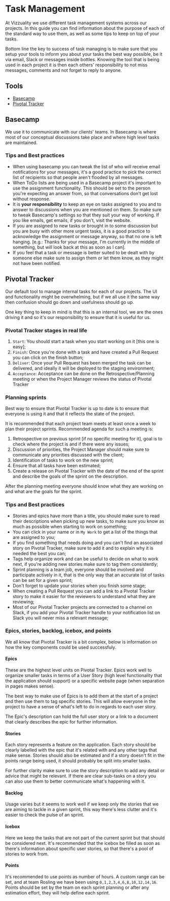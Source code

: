 Task Management
===========

At Vizzuality we use different task management systems across our projects.
In this guide you can find information about the purpose of each of the standard
way to use them, as well as some tips to keep on top of your tasks.

Bottom line the key to success of task managing is to make sure that you setup
your tools to inform you about your tasks the best way possible, be it via email,
Slack or messages inside bottles. Knowing the tool that is being used in each
project it is then each others' responsibility to not miss messages, comments
and not forget to reply to anyone.


Tools
-----

- [Basecamp](https://github.com/Vizzuality/guides/tree/master/task-management#basecamp)
- [Pivotal Tracker](https://github.com/Vizzuality/guides/tree/master/task-management#pivotal-tracker)


Basecamp
--------

We use it to communicate with our clients' teams. In Basecamp is where most of
our conceptual discussions take place and where high level tasks are maintained.

### Tips and Best practices

- When using basecamp you can tweak the list of who will receive email
notifications for your messages, it's a good practice to pick the correct list of
recipients so that people aren't flooded by all messages.
- When ToDo lists are being used in a Basecamp project it's important to use the
assignment functionality. This should be set to the person you're expecting an
answer from, so that conversations don't get lost without response.
- It is **your responsibility** to keep an eye on tasks assigned to you and to answer
to discussions when you are mentioned on them. So make sure to tweak Basecamp's
settings so that they suit your way of working. If you like emails, get emails,
if you don't, visit the website.
- If you are assigned to new tasks or brought in to some discussion but you are
busy with other more urgent tasks, it is a good practice to acknowledge the
assignment or message anyway, so that no one is left hanging. [e.g.: Thanks for
your message, I'm currently in the middle of something, but will look back at
this as soon as I can].
- If you feel that a task or message is better suited to be dealt with by
someone else make sure to assign them or let them know, as they might not have
been notified.


Pivotal Tracker
---------------

Our default tool to manage internal tasks for each of our projects.
The UI and functionality might be overwhelming, but if we all use it the
same way then confusion should go down and usefulness should go up.

One key thing to keep in mind is that this is an internal tool, we are the ones
driving it and so it's our responsibility to ensure that it is useful for us.

### Pivotal Tracker stages in real life

1. `Start`: You should start a task when you start working on it [this one is easy];
2. `Finish`: Once you're done with a task and have created a Pull Request you can
click on the finish button;
3. `Deliver`: Once your Pull Request has been merged the task can be delivered,
and ideally it will be deployed to the staging environment;
4. `Acceptance`: Acceptance can be done on the Retrospective/Planning meeting or
when the Project Manager reviews the status of Pivotal Tracker

### Planning sprints

Best way to ensure that Pivotal Tracker is up to date is to ensure that everyone
is using it and that it reflects the state of the project.

It is recommended that each project team meets at least once a week to plan their
project sprints. Recommended agenda for such a meeting is:

1. Retrospective on previous sprint [if no specific meeting for it], goal is
to check where the project is and if there were any issues;
2. Discussion of priorities, the Project Manager should make sure to communicate
any priorities discussed with the client;
3. Identification of tasks to work on the new sprint;
4. Ensure that all tasks have been estimated;
5. Create a release on Pivotal Tracker with the date of the end of the sprint
and describe the goals of the sprint on the description.

After the planning meeting everyone should know what they are working on and
what are the goals for the sprint.


### Tips and Best practices

- Stories and epics have more than a title, you should make sure to read their
descriptions when picking up new tasks, to make sure you know as much as possible
when starting to work on something;
- You can click in your name or in `My Work` to get a list of the things that are
assigned to you;
- If you find something that needs doing and you can't find an associated story
on Pivotal Tracker, make sure to add it and to explain why it is needed the best
you can;
- Tags help organize work and can be useful to decide on what to work next, if
you're adding new stories make sure to tag them consistently;
- Sprint planning is a team job, everyone should be involved and participate
actively in it, that is the only way that an accurate list of tasks can be set
for a given sprint;
- Don't forget to update your stories when you finish some stage;
- When creating a Pull Request you can add a link to a Pivotal Tracker story
to make it easier for the reviewers to understand what they are reviewing;
- Most of our Pivotal Tracker projects are connected to a channel on Slack, if
you add your Pivotal Tracker handle to your notification list on Slack you will
never miss a relevant message;


### Epics, stories, backlog, icebox, and points

We all know that Pivotal Tracker is a bit complex, below is information on how
the key components could be used successfuly.

#### Epics

These are the highest level units on Pivotal Tracker. Epics work well to organize
smaller tasks in terms of a User Story (high level functionality that the application
should support) or a specific website page (when separation in pages makes sense).

The best way to make use of Epics is to add them at the start of a project and
then use them to tag specific stories. This will allow everyone in the project
to have a sense of what's left to do in regards to each user story.

The Epic's description can hold the full user story or a link to a document that
clearly describes the epic for further information.

#### Stories

Each story represents a feature on the application. Each story
should be clearly labelled with the epic that it's related with and any other
tags that make sense. Stories should also be estimated and if a story doesn't fit
in the points range being used, it should probably be split into smaller tasks.

For further clarity make sure to use the story description to add any detail
or advice that might be relevant. If there are clear sub-tasks on a story
you can also use them to better communicate what's happening with it.

#### Backlog

Usage varies but it seems to work well if we keep only the stories that we are
aiming to tackle in a given sprint, this way there's less clutter and
it's easier to check the pulse of an sprint.

#### Icebox

Here we keep the tasks that are not part of the current sprint but that should
be considered next. It's recommended that the icebox be filled as soon as there's
information about specific user stories, so that there's a pool of stories to work
from.

#### Points

It's recommended to use points as number of hours. A custom range can be set, and
at team Rosling we have been using `0,1,2,3,4,6,8,10,12,14,16`. Points should be
set by the team on each sprint planning or after any estimation effort, they
will help define each sprint.
